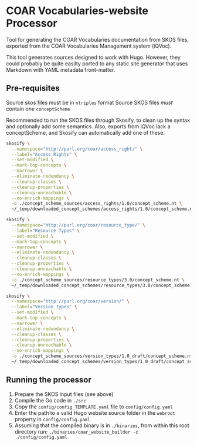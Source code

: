 # COAR Vocabularies-website Processor
Tool for generating the COAR Vocabularies documentation from SKOS files, exported from the COAR Vocabularies Management system (iQVoc).

This tool generates sources designed to work with Hugo. However, they could probably be quite easilty ported to any static site generator that uses Markdown with YAML metadata front-matter.



## Pre-requisites

Source skos files must be in `ntriples` format
Source SKOS files *must* contain *one* `conceptScheme`

Recommended to run the SKOS files through Skosify, to clean up the syntax and optionally add some semantics. Also, exports from iQVoc lack a conceptScheme, and Skosify can automatically add one of these.

```bash
skosify \
  --namespace="http://purl.org/coar/access_right/" \
  --label="Access Rights" \
  --set-modified \
  --mark-top-concepts \
  --narrower \
  --eliminate-redundancy \
  --cleanup-classes \
  --cleanup-properties \
  --cleanup-unreachable \
  --no-enrich-mappings \
  -o ./concept_scheme_sources/access_rights/1.0/concept_scheme.nt \
  ~/_temp/downloaded_concept_schemes/access_rights/1.0/concept_scheme.nt
```

```bash
skosify \
  --namespace="http://purl.org/coar/resource_type/" \
  --label="Resource Types" \
  --set-modified \
  --mark-top-concepts \
  --narrower \
  --eliminate-redundancy \
  --cleanup-classes \
  --cleanup-properties \
  --cleanup-unreachable \
  --no-enrich-mappings \
  -o ./concept_scheme_sources/resource_types/3.0/concept_scheme.nt \
  ~/_temp/downloaded_concept_schemes/resource_types/3.0/concept_scheme.nt
```

```bash
skosify \
  --namespace="http://purl.org/coar/version/" \
  --label="Version Types" \
  --set-modified \
  --mark-top-concepts \
  --narrower \
  --eliminate-redundancy \
  --cleanup-classes \
  --cleanup-properties \
  --cleanup-unreachable \
  --no-enrich-mappings \
  -o ./concept_scheme_sources/version_types/1.0_draft/concept_scheme.nt \
  ~/_temp/downloaded_concept_schemes/version_types/1.0_draft/concept_scheme.nt
```

## Running the processor
1. Prepare the SKOS input files (see above)
2. Compile the Go code in `./src`
3. Copy the `config/config_TEMPLATE.yaml` file to `config/config.yaml`
4. Enter the path to a valid Hugo website source folder in the `webroot` property in `config/config.yaml`
5. Assuming that the compiled binary is in `./binaries`, from within this root directory run: `./binaries/coar_website_builder -c ./config/config.yaml`